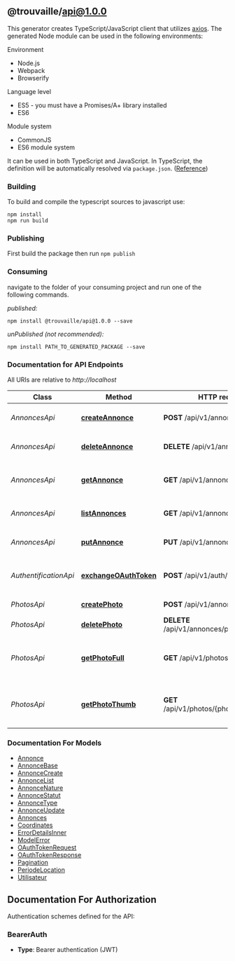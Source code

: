 ## @trouvaille/api@1.0.0

This generator creates TypeScript/JavaScript client that utilizes [axios](https://github.com/axios/axios). The generated Node module can be used in the following environments:

Environment
* Node.js
* Webpack
* Browserify

Language level
* ES5 - you must have a Promises/A+ library installed
* ES6

Module system
* CommonJS
* ES6 module system

It can be used in both TypeScript and JavaScript. In TypeScript, the definition will be automatically resolved via `package.json`. ([Reference](https://www.typescriptlang.org/docs/handbook/declaration-files/consumption.html))

### Building

To build and compile the typescript sources to javascript use:
```
npm install
npm run build
```

### Publishing

First build the package then run `npm publish`

### Consuming

navigate to the folder of your consuming project and run one of the following commands.

_published:_

```
npm install @trouvaille/api@1.0.0 --save
```

_unPublished (not recommended):_

```
npm install PATH_TO_GENERATED_PACKAGE --save
```

### Documentation for API Endpoints

All URIs are relative to *http://localhost*

Class | Method | HTTP request | Description
------------ | ------------- | ------------- | -------------
*AnnoncesApi* | [**createAnnonce**](docs/AnnoncesApi.md#createannonce) | **POST** /api/v1/annonces | Créer une nouvelle annonce
*AnnoncesApi* | [**deleteAnnonce**](docs/AnnoncesApi.md#deleteannonce) | **DELETE** /api/v1/annonces/{id} | Supprimer une annonce
*AnnoncesApi* | [**getAnnonce**](docs/AnnoncesApi.md#getannonce) | **GET** /api/v1/annonces/{id} | Récupérer une annonce par son ID
*AnnoncesApi* | [**listAnnonces**](docs/AnnoncesApi.md#listannonces) | **GET** /api/v1/annonces | Récupérer toutes les annonces
*AnnoncesApi* | [**putAnnonce**](docs/AnnoncesApi.md#putannonce) | **PUT** /api/v1/annonces/{id} | Mettre à jour une annonce
*AuthentificationApi* | [**exchangeOAuthToken**](docs/AuthentificationApi.md#exchangeoauthtoken) | **POST** /api/v1/auth/token | Échanger le code OAuth pour un token
*PhotosApi* | [**createPhoto**](docs/PhotosApi.md#createphoto) | **POST** /api/v1/annonces/photos | Ajouter une photo
*PhotosApi* | [**deletePhoto**](docs/PhotosApi.md#deletephoto) | **DELETE** /api/v1/annonces/photos/{photoId} | Supprimer une photo
*PhotosApi* | [**getPhotoFull**](docs/PhotosApi.md#getphotofull) | **GET** /api/v1/photos/{photoId}/full | Récupérer le contenu d\&#39;une photo en taille réelle
*PhotosApi* | [**getPhotoThumb**](docs/PhotosApi.md#getphotothumb) | **GET** /api/v1/photos/{photoId}/thumb | Récupérer le contenu d\&#39;une photo en miniature


### Documentation For Models

 - [Annonce](docs/Annonce.md)
 - [AnnonceBase](docs/AnnonceBase.md)
 - [AnnonceCreate](docs/AnnonceCreate.md)
 - [AnnonceList](docs/AnnonceList.md)
 - [AnnonceNature](docs/AnnonceNature.md)
 - [AnnonceStatut](docs/AnnonceStatut.md)
 - [AnnonceType](docs/AnnonceType.md)
 - [AnnonceUpdate](docs/AnnonceUpdate.md)
 - [Annonces](docs/Annonces.md)
 - [Coordinates](docs/Coordinates.md)
 - [ErrorDetailsInner](docs/ErrorDetailsInner.md)
 - [ModelError](docs/ModelError.md)
 - [OAuthTokenRequest](docs/OAuthTokenRequest.md)
 - [OAuthTokenResponse](docs/OAuthTokenResponse.md)
 - [Pagination](docs/Pagination.md)
 - [PeriodeLocation](docs/PeriodeLocation.md)
 - [Utilisateur](docs/Utilisateur.md)


<a id="documentation-for-authorization"></a>
## Documentation For Authorization


Authentication schemes defined for the API:
<a id="BearerAuth"></a>
### BearerAuth

- **Type**: Bearer authentication (JWT)

